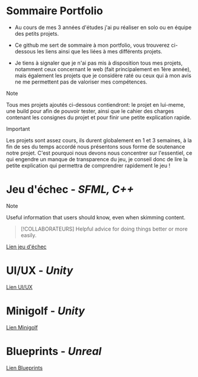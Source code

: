 # Sommaire Portfolio
+ Au cours de mes 3 années d'études j'ai pu réaliser en solo ou en équipe des petits projets.<br/>
- Ce github me sert de sommaire à mon portfolio, vous trouverez ci-dessous les liens ainsi que les liées à mes différents projets.<br/>
* Je tiens à signaler que je n'ai pas mis à disposition tous mes projets, notamment ceux concernant le web (fait principalement en 1ère année), mais également les projets que je considère raté ou ceux qui à mon avis ne me permettent pas de valoriser mes compétences.
> [!NOTE]
> Tous mes projets ajoutés ci-dessous contiendront: le projet en lui-meme, une build pour afin de pouvoir tester, ainsi que le cahier des charges contenant les consignes du projet et pour finir une petite explication rapide.

> [!IMPORTANT]
> Les projets sont assez cours, ils durent globalement en 1 et 3 semaines, à la fin de ses du temps accordé nous présentons sous forme de soutenance notre projet. C'est pourquoi nous devons nous concentrer sur l'essentiel, ce qui engendre un manque de transparence du jeu, je conseil donc de lire la petite explication qui permettra de comprendrer rapidement le jeu !

# Jeu d'échec - ***SFML, C++***
> [!NOTE]
> Useful information that users should know, even when skimming content.

> [!COLLABORATEURS]
> Helpful advice for doing things better or more easily.

[Lien jeu d'échec](https://github.com/Enzo-Naox/Jeu-echec)

# UI/UX - ***Unity***
[Lien UI/UX](https://github.com/Enzo-Naox/UI-UX)

# Minigolf - ***Unity***
[Lien Minigolf](https://github.com/Enzo-Naox/Minigolf)

# Blueprints - ***Unreal***
[Lien Blueprints](https://github.com/Enzo-Naox/Blueprints)
